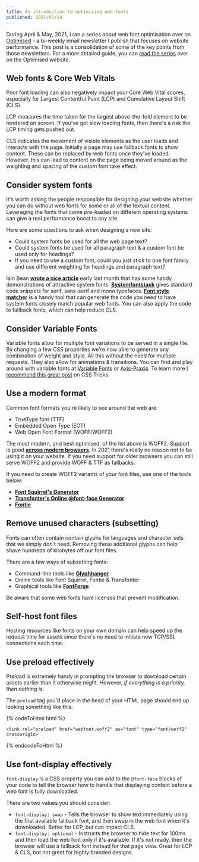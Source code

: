 ```yaml
---
title: An introduction to optimising web fonts
published: 2021/05/14
---
```


During April & May, 2021, I ran a series about web font optimisation over on [Optimised](https://optimised.email/) - a bi-weekly email newsletter I publish that focuses on website performance. This post is a consolidation of some of the key points from those newsletters. For a more detailed guide, you can [read the series](https://optimised.email/issues/issue-13-optimising-web-fonts-part-1) over on the Optimised website.

## Web fonts & Core Web Vitals

Poor font loading can also negatively impact your Core Web Vital scores, especially for Largest Contentful Paint (LCP) and Cumulative Layout Shift (CLS).

LCP measures the time taken for the largest above-the-fold element to be rendered on screen. If you've got slow loading fonts, then there's a risk the LCP timing gets pushed out.

CLS indicates the movement of visible elements as the user loads and interacts with the page. Initially a page may use fallback fonts to show content. These can be replaced by web fonts once they've loaded. However, this can lead to content on the page being moved around as the weighting and spacing of the custom font take effect.

## Consider system fonts

It's worth asking the people responsible for designing your website whether you can do without web fonts for some or all of the textual content. Leveraging the fonts that come pre-loaded on different operating systems can give a real performance boost to any site.

Here are some questions to ask when designing a new site:

- Could system fonts be used for all the web page text?
- Could system fonts be used for all paragraph text & a custom font be used only for headings?
- If you need to use a custom font, could you just stick to one font family and use different weighting for headings and paragraph text?

Iain Bean [**wrote a nice article**](https://iainbean.com/posts/2021/system-fonts-dont-have-to-be-ugly/) early last month that has some handy demonstrations of attractive system fonts. [**Systemfontstack**](https://systemfontstack.com/) gives standard code snippets for serif, sans-serif and mono typefaces. [**Font style matcher**](https://meowni.ca/font-style-matcher/) is a handy tool that can generate the code you need to have system fonts closely match popular web fonts. You can also apply the code to fallback fonts, which can help reduce CLS.

## Consider Variable Fonts

Variable fonts allow for multiple font variations to be served in a single file. By changing a few CSS properties we're now able to generate any combination of weight and style. All this without the need for multiple requests. They also allow for animations & transitions. You can find and play around with variable fonts at [Variable Fonts](https://v-fonts.com/) or [Axis-Praxis](https://www.axis-praxis.org/). To learn more [I recommend this great post](https://css-tricks.com/one-file-many-options-using-variable-fonts-web/) on CSS Tricks.

## Use a modern format

Common font formats you're likely to see around the web are:

- TrueType font (TTF)
- Embedded Open Type (EOT)
- Web Open Font Format (WOFF/WOFF2)

The most modern, and best optimised, of the list above is WOFF2. Support is good **[across modern browsers](https://caniuse.com/woff2).** In 2021 there's really no reason not to be using it on your website. If you need support for older browsers you can still serve WOFF2 and provide WOFF & TTF as fallbacks.

If you need to create WOFF2 variants of your font files, use one of the tools below:

- [**Font Squirrel's Generator**](https://www.fontsquirrel.com/tools/webfont-generator)​
- [**Transfonter's Online @font-face Generator**](https://transfonter.org/)​
- [**Fontie**](https://fontie.pixelsvsbytes.com/webfont-generator)​

## Remove unused characters (subsetting)

Fonts can often contain contain glyphs for languages and character sets that we simply don't need. Removing these additional glyphs can help shave hundreds of kilobytes off our font files.

There are a few ways of subsetting fonts:

- Command-line tools like [**Glyphhanger**](https://github.com/filamentgroup/glyphhanger)​
- Online tools like Font Squirrel, Fontie & Transfonter
- Graphical tools like [**FontForge**](https://fontforge.org/en-US/)​

Be aware that some web fonts have licenses that prevent modification.

## Self-host font files

Hosting resources like fonts on your own domain can help speed up the request time for assets since there's no need to initiate new TCP/SSL connections each time.

## Use preload effectively

Preload is extremely handy in prompting the browser to download certain assets earlier than it otherwise might. However, _if everything is a priority, then nothing is_.

The `preload` tag you'd place in the head of your HTML page should end up looking something like this:

{% codeToHtml html %}
<!-- markdownlint-disable -->
    <link rel="preload" href="webfont.woff2" as="font" type="font/woff2" crossorigin>
<!-- markdownlint-enable -->
{% endcodeToHtml %}

## Use font-display effectively

`font-display` is a CSS property you can add to the `@font-face` blocks of your code to tell the browser how to handle that displaying content before a web font is fully downloaded.

There are two values you should consider:

- `font-display: swap` - Tells the browser to show text immediately using the first available fallback font, and then swap in the web font when it's downloaded. Better for LCP, but can impact CLS.
- `font-display: optional` - Instructs the browser to hide text for 100ms and then load the web font only if it's available. If it's not ready, then the browser will use a fallback font instead for that page view. Great for LCP & CLS, but not great for highly branded designs.
